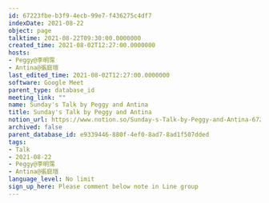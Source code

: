 ```yaml
---
id: 67223fbe-b3f9-4ecb-99e7-f436275c4df7
indexDate: 2021-08-22
object: page
talktime: 2021-08-22T09:30:00.0000000
created_time: 2021-08-02T12:27:00.0000000
hosts:
- Peggy@李明霈
- Antina@張庭瑄
last_edited_time: 2021-08-02T12:27:00.0000000
software: Google Meet
parent_type: database_id
meeting_link: ""
name: Sunday's Talk by Peggy and Antina
title: Sunday's Talk by Peggy and Antina
notion_url: https://www.notion.so/Sunday-s-Talk-by-Peggy-and-Antina-67223fbeb3f94ecb99e7f436275c4df7
archived: false
parent_database_id: e9339446-880f-4ef0-8ad7-8ad1f507dded
tags:
- Talk
- 2021-08-22
- Peggy@李明霈
- Antina@張庭瑄
language_level: No limit
sign_up_here: Please comment below note in Line group
---
```







